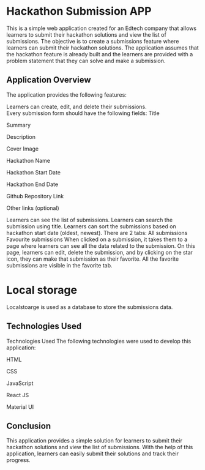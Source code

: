 
# Hackathon Submission APP

This is a simple web application created for an Edtech company that allows learners to submit their hackathon solutions and view the list of submissions. The objective is to create a submissions feature where learners can submit their hackathon solutions. The application assumes that the hackathon feature is already built and the learners are provided with a problem statement that they can solve and make a submission.




## Application Overview
The application provides the following features:

Learners can create, edit, and delete their submissions.  <br/>
Every submission form should have the following fields:
Title   <br/>

Summary 

Description


Cover Image

Hackathon Name

Hackathon Start Date

Hackathon End Date

Github Repository Link

Other links (optional)

Learners can see the list of submissions.
Learners can search the submission using title.
Learners can sort the submissions based on hackathon start date (oldest, newest).
There are 2 tabs:
All submissions
Favourite submissions
When clicked on a submission, it takes them to a page where learners can see all the data related to the submission.
On this page, learners can edit, delete the submission, and by clicking on the star icon, they can make that submission as their favorite.
All the favorite submissions are visible in the favorite tab.

# Local storage 
Localstoarge is used as a database to store the submissions data.
## Technologies Used 
Technologies Used
The following technologies were used to develop this application:

HTML

CSS

JavaScript

React JS

Material UI

## Conclusion

This application provides a simple solution for learners to submit their hackathon solutions and view the list of submissions. With the help of this application, learners can easily submit their solutions and track their progress.